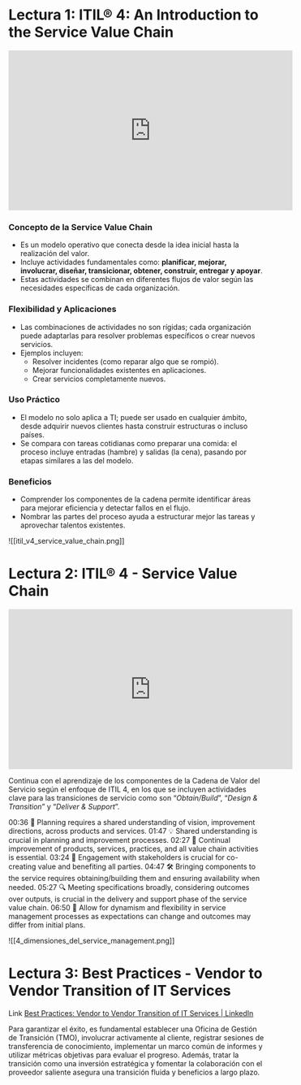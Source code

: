 # Lectura 1: ITIL® 4: An Introduction to the Service Value Chain

<iframe width="560" height="315" src="https://www.youtube.com/embed/r0w68Z-xHVU?si=2HjZv5BBvo3MBCni" title="YouTube video player" frameborder="0" allow="accelerometer; autoplay; clipboard-write; encrypted-media; gyroscope; picture-in-picture; web-share" referrerpolicy="strict-origin-when-cross-origin" allowfullscreen></iframe>


### **Concepto de la Service Value Chain**

- Es un modelo operativo que conecta desde la idea inicial hasta la realización del valor.
- Incluye actividades fundamentales como: **planificar, mejorar, involucrar, diseñar, transicionar, obtener, construir, entregar y apoyar**.
- Estas actividades se combinan en diferentes flujos de valor según las necesidades específicas de cada organización.
### **Flexibilidad y Aplicaciones**

- Las combinaciones de actividades no son rígidas; cada organización puede adaptarlas para resolver problemas específicos o crear nuevos servicios. 
- Ejemplos incluyen:
    - Resolver incidentes (como reparar algo que se rompió).
    - Mejorar funcionalidades existentes en aplicaciones.
    - Crear servicios completamente nuevos.
### **Uso Práctico**

- El modelo no solo aplica a TI; puede ser usado en cualquier ámbito, desde adquirir nuevos clientes hasta construir estructuras o incluso países. 
- Se compara con tareas cotidianas como preparar una comida: el proceso incluye entradas (hambre) y salidas (la cena), pasando por etapas similares a las del modelo.
### **Beneficios**
- Comprender los componentes de la cadena permite identificar áreas para mejorar eficiencia y detectar fallos en el flujo. 
- Nombrar las partes del proceso ayuda a estructurar mejor las tareas y aprovechar talentos existentes.


![[itil_v4_service_value_chain.png]]

# Lectura 2: ITIL® 4 - Service Value Chain

<iframe width="560" height="315" src="https://www.youtube.com/embed/yZjShQ4MuI8?si=WF9U42vM5XfeaYQQ" title="YouTube video player" frameborder="0" allow="accelerometer; autoplay; clipboard-write; encrypted-media; gyroscope; picture-in-picture; web-share" referrerpolicy="strict-origin-when-cross-origin" allowfullscreen></iframe>


Continua con el aprendizaje de los componentes de la Cadena de Valor del Servicio según el enfoque de ITIL 4, en los que se incluyen actividades clave para las transiciones de servicio como son “_Obtain/Build_”, “_Design & Transition_” y “_Deliver & Support_”.


00:36 📝 Planning requires a shared understanding of vision, improvement directions, across products and services.
01:47 💡 Shared understanding is crucial in planning and improvement processes.
02:27 🔄 Continual improvement of products, services, practices, and all value chain activities is essential.
03:24 💑 Engagement with stakeholders is crucial for co-creating value and benefiting all parties.
04:47 🛠️ Bringing components to the service requires obtaining/building them and ensuring availability when needed.
05:27 🔍 Meeting specifications broadly, considering outcomes over outputs, is crucial in the delivery and support phase of the service value chain.
06:50 🔄 Allow for dynamism and flexibility in service management processes as expectations can change and outcomes may differ from initial plans.


![[4_dimensiones_del_service_management.png]]


# Lectura 3: Best Practices - Vendor to Vendor Transition of IT Services

Link [Best Practices: Vendor to Vendor Transition of IT Services | LinkedIn](https://www.linkedin.com/pulse/best-practices-vendor-transition-services-rajesh-gopalan/)

Para garantizar el éxito, es fundamental establecer una Oficina de Gestión de Transición (TMO), involucrar activamente al cliente, registrar sesiones de transferencia de conocimiento, implementar un marco común de informes y utilizar métricas objetivas para evaluar el progreso. Además, tratar la transición como una inversión estratégica y fomentar la colaboración con el proveedor saliente asegura una transición fluida y beneficios a largo plazo.